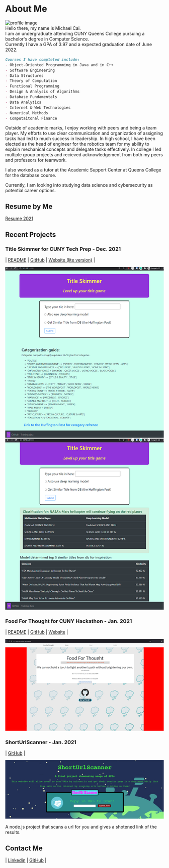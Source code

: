# About Me
![profile image](https://media-exp1.licdn.com/dms/image/C4E03AQHw6E9GHcDaGw/profile-displayphoto-shrink_800_800/0/1630292550669?e=1652918400&v=beta&t=1k0zl_8Hb6rU90EZz4g5MRbchDjVC-oDODT0U2wrD-s)  
Hello there, my name is Michael Cai.   
I am an undergraduate attending CUNY Queens College pursuing a bachelor's degree in Computer Science.   
Currently I have a GPA of 3.97 and a expected graduation date of June 2022.  

```markdown
Courses I have completed include: 
- Object-Oriented Programming in Java and in C++  
- Software Engineering  
- Data Structures 
- Theory of Computation  
- Functional Programming  
- Design & Analysis of Algorithms   
- Database Fundamentals  
- Data Analytics  
- Internet & Web Technologies    
- Numerical Methods  
- Computaitonal Finance  
```

Outside of academic marks, I enjoy working with peers and being a team player. My efforts to use clear communication and organization of assigning tasks had led to much success in leadership. In high school, I have been elected as the head of engineer for the robotics team for my ability to explain mechanical concepts and delegate tasks effectively. In college I led multiple group projects and recieved acknowledgement from both my peers and professors for teamwork. 

I also worked as a tutor at the Academic Support Center at Queens College for the database course.

Currently, I am looking into studying data science and cybersecurity as potential career options. 

## Resume by Me 

[Resume 2021](resume/Cai_Resume_2022.pdf)

## Recent Projects  
  
### Title Skimmer for CUNY Tech Prep - Dec. 2021  

| [README](https://github.com/michael0419/TitleSkimmer#readme)  | [GitHub](https://github.com/michael0419/TitleSkimmer)  | [Website (lite version)](https://title-skimmer-lite.herokuapp.com/) |  
 
![titleSkimmer front page](images/titleSkimmer0.png)
![titleSkimmer results](images/titleSkimmer1.png)  

### Food For Thought for CUNY Hackathon - Jan. 2021  

| [README](https://github.com/Slaeh/FoodForThought#readme)  | [GitHub](https://github.com/Slaeh/FoodForThought)  | [Website](https://food-for-thought-psi.vercel.app/) |  
 
![foodforthought](images/foodforthought.png)  


### ShortUrlScanner - Jan. 2021 

| [GitHub](https://github.com/michael0419/ShortUrlScanner) |  

![ShortUrlScanner](images/shorturlscanner.png) 
 
A node.js project that scans a url for you and gives a shotened link of the results.  



## Contact Me  

| [Linkedin](https://www.linkedin.com/in/michael-cai-a6515921b/)  | [GitHub](https://github.com/michael0419) |  

